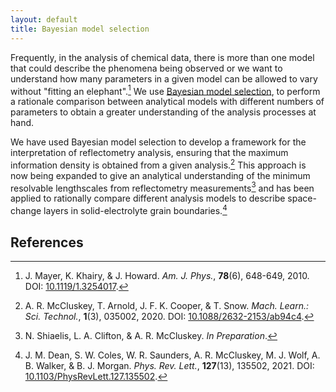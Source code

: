 ```yaml
---
layout: default
title: Bayesian model selection
---
```


Frequently, in the analysis of chemical data, there is more than one model that could describe the phenomena being observed or we want to understand how many parameters in a given model can be allowed to vary without "fitting an elephant".[^1] 
We use [Bayesian model selection](https://en.wikipedia.org/wiki/Bayes_factor), to perform a rationale comparison between analytical models with different numbers of parameters to obtain a greater understanding of the analysis processes at hand. 

We have used Bayesian model selection to develop a framework for the interpretation of reflectometry analysis, ensuring that the maximum information density is obtained from a given analysis.[^2]
This approach is now being expanded to give an analytical understanding of the minimum resolvable lengthscales from reflectometry measurements[^3] and has been applied to rationally compare different analysis models to describe space-change layers in solid-electrolyte grain boundaries.[^4]

## References

[^1]: J. Mayer, K. Khairy, & J. Howard. *Am. J. Phys.*, **78**(6), 648-649, 2010. DOI: [10.1119/1.3254017](https://doi.org/10.1119/1.3254017).
[^2]: A. R. McCluskey, T. Arnold, J. F. K. Cooper, & T. Snow. *Mach. Learn.: Sci. Technol.*, **1**(3), 035002, 2020. DOI: [10.1088/2632-2153/ab94c4](https://doi.org/10.1088/2632-2153/ab94c4).
[^3]: N. Shiaelis, L. A. Clifton, & A. R. McCluskey. *In Preparation*.
[^4]: J. M. Dean, S. W. Coles, W. R. Saunders, A. R. McCluskey, M. J. Wolf, A. B. Walker, & B. J. Morgan. *Phys. Rev. Lett.*, **127**(13), 135502, 2021. DOI: [10.1103/PhysRevLett.127.135502](https://doi.org/10.1103/PhysRevLett.127.135502).